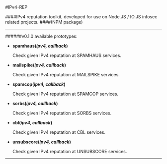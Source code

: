 #IPv4-REP

####IPv4 reputation toolkit, developed for use on Node.JS / IO.JS infosec related projects. 
####(NPM package)
***

######v0.1.0 available prototypes:

- **spamhaus(*ipv4, callback*)**

	Check given IPv4 reputation at SPAMHAUS services.


- **mailspike(*ipv4, callback*)**

	Check given IPv4 reputation at MAILSPIKE services.


- **spamcop(*ipv4, callback*)**

	Check given IPv4 reputation at SPAMCOP services.


- **sorbs(*ipv4, callback*)**

	Check given IPv4 reputation at SORBS services.


- **cbl(*ipv4, callback*)**

	Check given IPv4 reputation at CBL services.


- **unsubscore(*ipv4, callback*)**

	Check given IPv4 reputation at UNSUBSCORE services.
	
***
